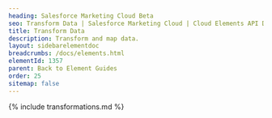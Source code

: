 ```yaml
---
heading: Salesforce Marketing Cloud Beta
seo: Transform Data | Salesforce Marketing Cloud | Cloud Elements API Docs
title: Transform Data
description: Transform and map data.
layout: sidebarelementdoc
breadcrumbs: /docs/elements.html
elementId: 1357
parent: Back to Element Guides
order: 25
sitemap: false
---
```


{% include transformations.md %}
